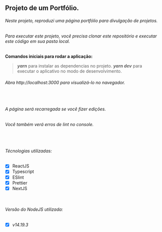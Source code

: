 ## Projeto de um Portfólio.

###### Neste projeto, reproduzi uma página portfólio para divulgação de projetos.

###### Para executar este projeto, você precisa clonar este repositório e executar este código em sua pasta local.

 **Comandos iniciais para rodar a aplicação:**
>**_yarn_**
para instalar as dependencias no projeto.
**_yarn dev_**
para executar o aplicativo no modo de desenvolvimento.


###### Abra http://localhost:3000 para visualizá-lo no navegador.
<br>

###### A página será recarregada se você fizer edições.
###### Você também verá erros de lint no console.

<br>

###### Técnologias utilizadas:
- [x] ReactJS
- [x] Typescript
- [x] ESlint
- [x] Prettier
- [x] NextJS
<br>

###### Versão do NodeJS utilizada:
- [x] *v14.19.3*










